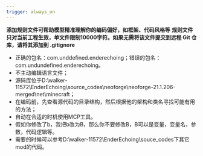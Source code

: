 ```yaml
---
trigger: always_on
---
```


**添加规则文件可帮助模型精准理解你的编码偏好，如框架、代码风格等**
**规则文件只对当前工程生效，单文件限制10000字符。如果无需将该文件提交到远程 Git 仓库，请将其添加到 .gitignore**

* 正确的包名：com.unddefined.enderechoing；错误的包名：com.undundefined.enderechoing。
* 不主动编辑语言文件；
* 源码库位于D:\walker-11572\EnderEchoing\source_codes\neoforge\neoforge-21.1.206-merged\net\minecraft；
* 在编码前，先查看源代码的目录结构，然后根据他的架构和类名寻找可能有用的方法；
* 自动在合适的时机使用MCP工具。
* 假如你修改了b，我把b改为B，那么你不要修改B，B可以是变量，变量名，参数，代码逻辑等。
* 需要的时候可以参考D:\walker-11572\EnderEchoing\souce_codes下其它mod的代码。